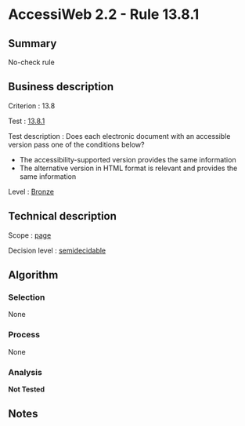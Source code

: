 # AccessiWeb 2.2 - Rule 13.8.1

## Summary

No-check rule

## Business description

Criterion : 13.8

Test :
[13.8.1](http://www.accessiweb.org/index.php/accessiweb-22-english-version.html#test-13-8-1)

Test description : Does each electronic document with an accessible
version pass one of the conditions below?

-   The accessibility-supported version provides the same information
-   The alternative version in HTML format is relevant and provides the
    same information

Level : [Bronze](/en/category/rules-design/accessiweb-11/level/bronze)

## Technical description

Scope : [page](/en/category/rules-design/accessiweb-11/scope/page)

Decision level :
[semidecidable](/en/category/rules-design/accessiweb-11/decision-level/semidecidable)

## Algorithm

### Selection

None

### Process

None

### Analysis

**Not Tested**

## Notes


